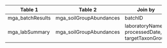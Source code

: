 |Table 1|Table 2|Join by|
|----------------|-----------------------|-----------------------------------------------|
|mga_batchResults|mga_soilGroupAbundances|batchID|
|mga_labSummary|mga_soilGroupAbundances|laboratoryName, processedDate, targetTaxonGroup|
